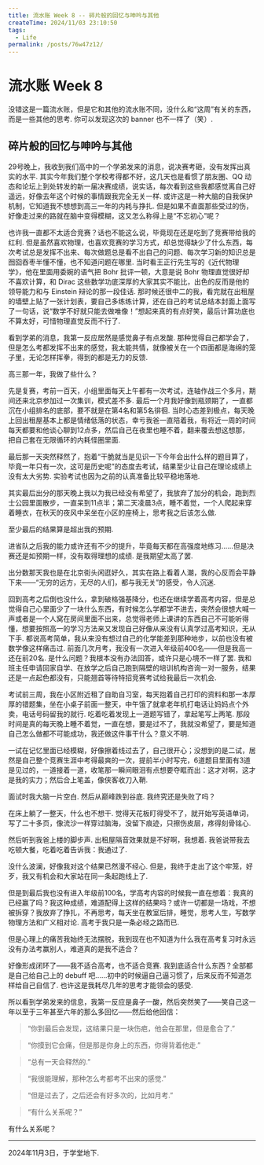 ```yaml
---
title: 流水账 Week 8 -- 碎片般的回忆与呻吟与其他
createTime: 2024/11/03 23:10:50
tags:
  - Life
permalink: /posts/76w47z12/
---
```

# 流水账 Week 8

没错这是一篇流水账，但是它和其他的流水账不同，没什么和“这周”有关的东西，而是一些其他的思考. 你可以发现这次的 banner 也不一样了（笑）.

## 碎片般的回忆与呻吟与其他

29号晚上，我收到我们高中的一个学弟发来的消息，说决赛考砸，没有发挥出真实的水平. 其实今年我们整个学校考得都不好，这几天也是看惯了朋友圈、QQ 动态和论坛上到处转发的新一届决赛成绩，说实话，每次看到这些我都感觉离自己好遥远，好像去年这个时候的事情跟我完全无关一样. 或许这是一种大脑的自我保护机制，它知道我不想想到高三一年的内耗与挣扎. 但是如果不直面那些受过的伤，好像走过来的路就在脑中变得模糊，这又怎么称得上是“不忘初心”呢？

也许我一直都不太适合竞赛？话也不能这么说，毕竟现在还是吃到了竞赛带给我的红利. 但是虽然喜欢物理，也喜欢竞赛的学习方式，却总觉得缺少了什么东西，每次考试总是发挥不出来、每次做题总是看不出自己的问题、每次学习新的知识总是囫囵吞枣半懂不懂，也不知道问题在哪里. 当时看王正行先生写的《近代物理学》，他在里面用委婉的语气把 Bohr 批评一顿，大意是说 Bohr 物理直觉很好却不喜欢计算，和 Dirac 这些数学功底深厚的大家其实不能比，出色的反而是他的领导能力和与 Einstein 辩论的那一段佳话. 那时候还很中二的我，看完就在出租屋的墙壁上贴了一张计划表，要自己多练练计算，还在自己的考试总结本封面上面写了一句话，说“数学不好就只能去做唯像！”想起来真的有点好笑，最后计算功底也不算太好，可惜物理直觉反而不行了.

看到学弟的消息，我第一反应居然是感觉鼻子有点发酸. 那种觉得自己都学会了，但是怎么考都发挥不出来的感觉，我太能共情，就像被关在一个四面都是海绵的笼子里，无论怎样挥拳，得到的都是无力的反馈.

高三那一年，我做了些什么？

先是复赛，考前一百天，小组里面每天上午都有一次考试，连轴作战三个多月，期间还来北京参加过一次集训，模式差不多. 最后一个月我好像到瓶颈期了，一直都沉在小组排名的底部，要不就是在第4名和第5名徘徊. 当时心态差到极点，每天晚上回出租屋基本上都是情绪低落的状态，幸亏我爸一直陪着我，有将近一周的时间每天都要和他谈心聊到12点多，然后自己在夜里也睡不着，翻来覆去想这想那，把自己套在无限循环的内耗怪圈里面.

最后那一天突然释然了，抱着“干脆就当是见识一下今年会出什么样的题目算了，毕竟一年只有一次，这可是历史呢”的态度去考试，结果至少让自己在理论成绩上没有太大劣势. 实验考试也因为之前的认真准备比较平稳地落地.

其实最后出分的那天晚上我以为我已经没有希望了，我放弃了加分的机会，跑到烈士公园里面散步，一直呆到11点半；第二天凌晨3点，睡不着觉，一个人爬起来穿着睡衣，在秋天的夜风中呆坐在小区的座椅上，思考我之后该怎么做.

至少最后的结果算是超出我的预期.

进省队之后我的能力或许还有不少的提升，毕竟每天都在高强度地练习……但是决赛还是如预期一样，没有取得理想的成绩. 是我期望太高了罢.

出分数那天我也是在北京街头闲逛好久，其实在路上看着人潮，我的心反而会平静下来——“无穷的远方，无尽的人们，都与我无关”的感受，令人沉迷.

回到高考之后倒也没什么，拿到破格强基降分，也还在继续学着高考内容，但是总觉得自己心里面少了一块什么东西，有时候怎么学都学不进去，突然会很想大喊一声或者是一个人窝在房间里面不出来，总觉得老师上课讲的东西自己不可能听得懂，想要按照高一的学习方法来又发现自己好像从来没有认真学过高考知识，无从下手. 都说高考简单，我从来没有想过自己的化学能差到那种地步，以前也没有被数学像这样痛击过. 前面几次月考，我没有一次进入年级前400名——但是我高一还在前20名. 是什么问题？我根本没有办法回答，或许只是心境不一样了罢. 我和班主任申请回家自学、在放学之后自己跑到隔壁的培训机构咨询一对一服务，结果还是一点起色都没有，只能翘首等待特招竞赛考试给我最后一次机会.

考试前三周，我在小区附近租了自助自习室，每天抱着自己打印的资料和那一本厚厚的错题集，坐在小桌子前面一整天，中午饿了就拿老年机打电话让妈妈点个外卖，电话号码留我的就行. 吃着吃着发现上一道题写错了，拿起笔写上两笔. 那段时间是真的每天晚上睡不着觉，一直在想，要是过不了，我就没希望了，要是知道自己怎么做都不可能成功，我还做这件事干什么？意义不明.

一试在记忆里面已经模糊，好像擦着线过去了，自己很开心；没想到的是二试，居然是自己整个竞赛生涯中考得最爽的一次，提前半小时写完，6道题目里面有3道是见过的，一道接着一道，收笔那一瞬间眼泪有点想要夺眶而出：这才对啊，这才是我的实力；然后合上笔盖，像侠客收刀入鞘.

面试时我大脑一片空白. 然后从巅峰跌到谷底. 我终究还是失败了吗？

在床上躺了一整天，什么也不想干. 觉得天花板盯得受不了，就开始写英语单词，写了二十多页，像流沙一样穿过脑海，没留下痕迹，只擦伤皮层，疼得刻骨铭心.

然后听到我爸上楼的脚步声. 出租屋隔音效果就是不好啊，我想着. 我爸说带我去吃顿大餐，吃着吃着告诉我：我通过了.

没什么波澜，好像我对这个结果已然漫不经心. 但是，我终于走出了这个牢笼，好歹，我又有机会和大家站在同一条起跑线上了.

但是到最后我也没有进入年级前100名，学高考内容的时候我一直在想着：我真的已经赢了吗？我这种成绩，难道配得上这样的结果吗？或许一切都是一场戏，不想被拆穿？我放弃了挣扎，不再思考，每天坐在教室后排，睡觉，思考人生，写数学物理方法和广义相对论. 高考于我只是一条必经之路而已.

但是心理上的痛苦我始终无法摆脱，我到现在也不知道为什么我在高考复习时永远没有办法考赢别人，难道真的是我不适合？

好像形成闭环了——我不适合高考，也不适合竞赛. 我到底适合什么东西？全部都是自己给自己上的 debuff 吧……初中的时候逼自己逼习惯了，后来反而不知道怎样给自己自信了. 也许这是我耗尽几年的思考才能领会的感受.

所以看到学弟发来的信息，我第一反应是鼻子一酸，然后突然笑了——笑自己这一年以至于三年甚至六年的那么多回忆——然后给他回信：

> “你到最后会发现，这结果只是一块伤疤，他会在那里，但是愈合了.”

> “你摸到它会痛，但是那是你身上的东西，你得背着他走.”

> “总有一天会释然的.”

> “我很能理解，那种怎么考都考不出来的感觉.”

> “但是过去了，之后还会有好多次的，比如月考.”

> “有什么关系呢？”

有什么关系呢？

---

2024年11月3日，于学堂地下.
